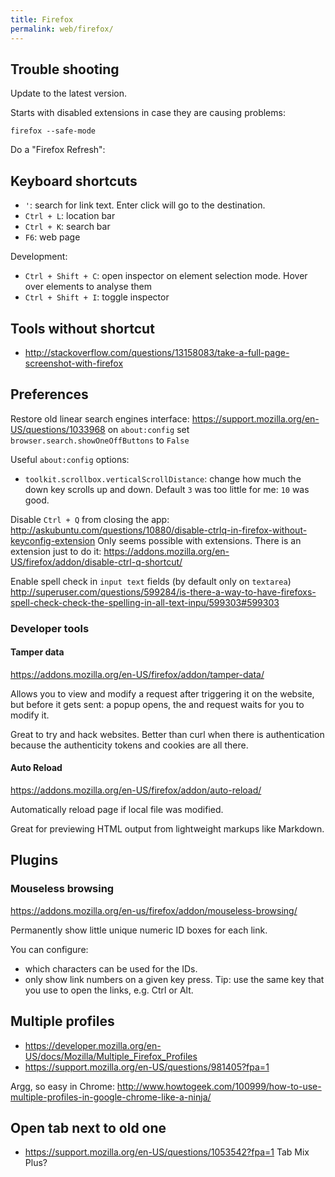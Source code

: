 ```yaml
---
title: Firefox
permalink: web/firefox/
---
```


## Trouble shooting

Update to the latest version.

Starts with disabled extensions in case they are causing problems:

    firefox --safe-mode

Do a "Firefox Refresh":

## Keyboard shortcuts

- `'`: search for link text. Enter click will go to the destination.
- `Ctrl + L`: location bar
- `Ctrl + K`: search bar
- `F6`: web page

Development:

- `Ctrl + Shift + C`: open inspector on element selection mode. Hover over elements to analyse them
- `Ctrl + Shift + I`: toggle inspector

## Tools without shortcut

-   <http://stackoverflow.com/questions/13158083/take-a-full-page-screenshot-with-firefox>

## Preferences

Restore old linear search engines interface: <https://support.mozilla.org/en-US/questions/1033968> on `about:config` set `browser.search.showOneOffButtons` to `False`

Useful `about:config` options:

- `toolkit.scrollbox.verticalScrollDistance`: change how much the down key scrolls up and down. Default `3` was too little for me: `10` was good.

Disable `Ctrl + Q` from closing the app: <http://askubuntu.com/questions/10880/disable-ctrlq-in-firefox-without-keyconfig-extension> Only seems possible with extensions. There is an extension just to do it: <https://addons.mozilla.org/en-US/firefox/addon/disable-ctrl-q-shortcut/>

Enable spell check in `input text` fields (by default only on `textarea`) <http://superuser.com/questions/599284/is-there-a-way-to-have-firefoxs-spell-check-check-the-spelling-in-all-text-inpu/599303#599303>

### Developer tools

#### Tamper data

<https://addons.mozilla.org/en-US/firefox/addon/tamper-data/>

Allows you to view and modify a request after triggering it on the website, but before it gets sent: a popup opens, the and request waits for you to modify it.

Great to try and hack websites. Better than curl when there is authentication because the authenticity tokens and cookies are all there.

#### Auto Reload

<https://addons.mozilla.org/en-US/firefox/addon/auto-reload/>

Automatically reload page if local file was modified.

Great for previewing HTML output from lightweight markups like Markdown.

## Plugins

### Mouseless browsing

<https://addons.mozilla.org/en-us/firefox/addon/mouseless-browsing/>

Permanently show little unique numeric ID boxes for each link.

You can configure:

- which characters can be used for the IDs.
- only show link numbers on a given key press. Tip: use the same key that you use to open the links, e.g. Ctrl or Alt.

## Multiple profiles

- <https://developer.mozilla.org/en-US/docs/Mozilla/Multiple_Firefox_Profiles>
- <https://support.mozilla.org/en-US/questions/981405?fpa=1>

Argg, so easy in Chrome: <http://www.howtogeek.com/100999/how-to-use-multiple-profiles-in-google-chrome-like-a-ninja/>

## Open tab next to old one

- https://support.mozilla.org/en-US/questions/1053542?fpa=1 Tab Mix Plus?
